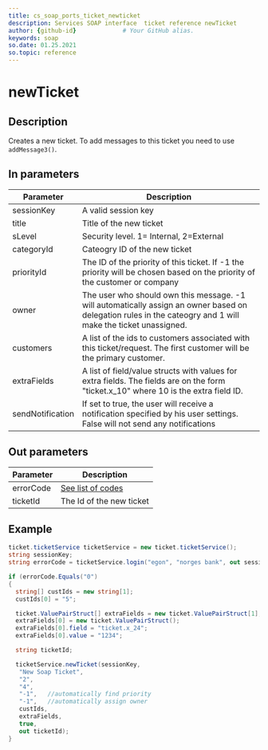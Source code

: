 ```yaml
---
title: cs_soap_ports_ticket_newticket
description: Services SOAP interface  ticket reference newTicket
author: {github-id}             # Your GitHub alias.
keywords: soap
so.date: 01.25.2021
so.topic: reference
---
```


# newTicket

## Description

Creates a new ticket. To add messages to this ticket you need to use `addMessage3()`.

## In parameters

| Parameter | Description |
|---|---|
| sessionKey | A valid session key |
| title | Title of the new ticket |
| sLevel | Security level. 1= Internal, 2=External |
| categoryId | Cateogry ID of the new ticket |
| priorityId | The ID of the priority of this ticket. If -1 the priority will be chosen based on the priority of the customer or company |
| owner | The user who should own this message. -1 will automatically assign an owner based on delegation rules in the cateogry and 1 will make the ticket unassigned. |
| customers | A list of the ids to customers associated with this ticket/request. The first customer will be the primary customer. |
| extraFields | A list of field/value structs with values for extra fields. The fields are on the form "ticket.x\_10" where 10 is the extra field ID. |
| sendNotification | If set to true, the user will receive a notification specified by his user settings. False will not send any notifications |

## Out parameters

| Parameter | Description |
|---|---|
| errorCode | [See list of codes][1] |
| ticketId | The Id of the new ticket |

## Example

```csharp
ticket.ticketService ticketService = new ticket.ticketService();
string sessionKey;
string errorCode = ticketService.login("egon", "norges bank", out sessionKey);

if (errorCode.Equals("0")
{
  string[] custIds = new string[1];
  custIds[0] = "5";

  ticket.ValuePairStruct[] extraFields = new ticket.ValuePairStruct[1];
  extraFields[0] = new ticket.ValuePairStruct();
  extraFields[0].field = "ticket.x_24";
  extraFields[0].value = "1234";

  string ticketId;

  ticketService.newTicket(sessionKey,
   "New Soap Ticket",
   "2",
   "4",
   "-1",   //automatically find priority
   "-1",   //automatically assign owner
   custIds,
   extraFields,
   true,
   out ticketId);
}
```

<!-- Referenced links -->
[1]: ../error-codes.md
